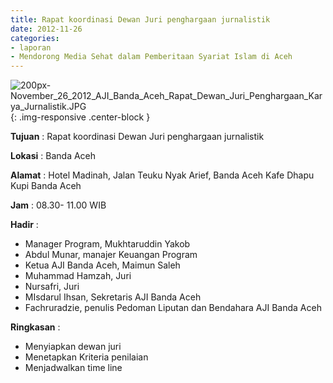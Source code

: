 ```yaml
---
title: Rapat koordinasi Dewan Juri penghargaan jurnalistik
date: 2012-11-26
categories:
- laporan
- Mendorong Media Sehat dalam Pemberitaan Syariat Islam di Aceh
---
```


![200px-November_26_2012_AJI_Banda_Aceh_Rapat_Dewan_Juri_Penghargaan_Karya_Jurnalistik.JPG](/uploads/200px-November_26_2012_AJI_Banda_Aceh_Rapat_Dewan_Juri_Penghargaan_Karya_Jurnalistik.JPG){: .img-responsive .center-block }

**Tujuan** : Rapat koordinasi Dewan Juri penghargaan jurnalistik

**Lokasi** : Banda Aceh

**Alamat** : Hotel Madinah, Jalan Teuku Nyak Arief, Banda Aceh Kafe Dhapu Kupi Banda Aceh 

**Jam** : 08.30- 11.00  WIB 

**Hadir** : 
* Manager Program, Mukhtaruddin Yakob
* Abdul Munar, manajer Keuangan Program
* Ketua AJI Banda Aceh, Maimun Saleh
* Muhammad Hamzah, Juri
* Nursafri, Juri
* MIsdarul Ihsan, Sekretaris AJI Banda Aceh
* Fachruradzie, penulis Pedoman Liputan dan Bendahara AJI Banda Aceh

**Ringkasan** : 
* Menyiapkan dewan juri
* Menetapkan Kriteria penilaian
* Menjadwalkan time line
